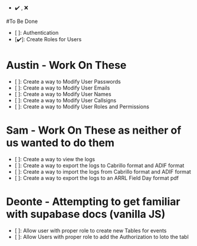 - ✔️ , ❌ 

#To Be Done
- [ ]: Authentication
- [✔️]: Create Roles for Users

# Austin - Work On These
- [ ]: Create a way to Modify User Passwords
- [ ]: Create a way to Modify User Emails
- [ ]: Create a way to Modify User Names
- [ ]: Create a way to Modify User Callsigns
- [ ]: Create a way to Modify User Roles and Permissions

# Sam - Work On These as neither of us wanted to do them
- [ ]: Create a way to view the logs
- [ ]: Create a way to export the logs to Cabrillo format and ADIF format
- [ ]: Create a way to import the logs from Cabrillo format and ADIF format
- [ ]: Create a way to export the logs to an ARRL Field Day format pdf


# Deonte - Attempting to get familiar with supabase docs (vanilla JS)
- [ ]: Allow user with proper role to create new Tables for events
- [ ]: Allow Users with proper role to add the Authorization to loto the tabl